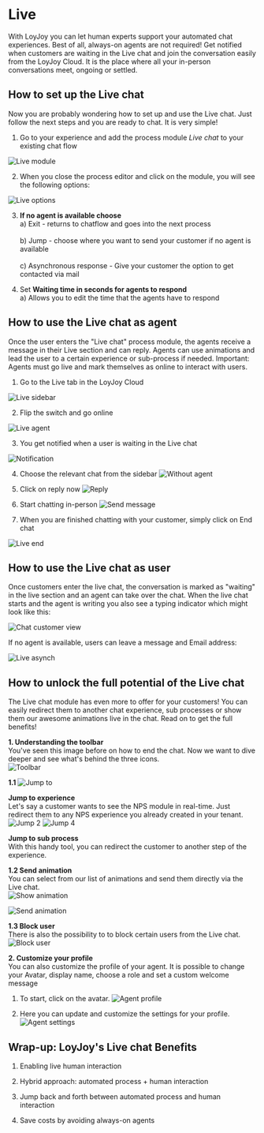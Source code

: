 # Live 

With LoyJoy you can let human experts support your automated chat experiences. Best of all, always-on agents are not required! Get notified when customers are waiting in the Live chat and join the conversation easily from the LoyJoy Cloud. It is the place where all your in-person conversations meet, ongoing or settled.

## How to set up the Live chat

Now you are probably wondering how to set up and use the Live chat. Just follow the next steps and you are ready to chat. It is very simple! 
 
1. Go to your experience and add the process module <i>Live chat</i> to your existing chat flow

![Live module](live_module.png "Live module")


2. When you close the process editor and click on the module, you will see the following options:

![Live options](live_options.png "Live options")

3. <b>If no agent is available choose</b> 
<br>a) Exit - returns to chatflow and goes into the next process</br> 
<br>b) Jump - choose where you want to send your customer if no agent is available</br> 
<br>c) Asynchronous response - Give your customer the option to get contacted via mail</br> 

4. Set <b>Waiting time in seconds for agents to respond</b> 
<br>a) Allows you to edit the time that the agents have to respond</br> 


## How to use the Live chat as agent
Once the user enters the "Live chat" process module, the agents receive a message in their Live section and can reply. Agents can use animations and lead the user to a certain experience or sub-process if needed. Important: Agents must go live and mark themselves as online to interact with users.


1. Go to the Live tab in the LoyJoy Cloud

![Live sidebar](live_sidebar.png "Live sidebar")


2. Flip the switch and go online

![Live agent](live_agent_online.png "Live agent")

3. You get notified when a user is waiting in the Live chat

![Notification](notification.png "Notification")

4. Choose the relevant chat from the sidebar
![Without agent](without_agent.png "Without agent")

5. Click on reply now
![Reply](reply_now.png "Reply")

6. Start chatting in-person
![Send message](chat_agent_view.png "Send message")

7. When you are finished chatting with your customer, simply click on End chat

![Live end](live_end.png "Live end")

## How to use the Live chat as user
Once customers enter the live chat, the conversation is marked as "waiting" in the live section and an agent can take over the chat. When the live chat starts and the agent is writing you also see a typing indicator which might look like this:

![Chat customer view](chat_customer_view.png "Chat customer view")


If no agent is available, users can leave a message and Email address:

![Live asynch](live_chat_asynch.png "Live asynch")



## How to unlock the full potential of the Live chat
The Live chat module has even more to offer for your customers! You can easily redirect them to another chat experience, sub processes or show them our awesome animations live in the chat. Read on to get the full benefits!

<b>1. Understanding the toolbar</b>
<br>You've seen this image before on how to end the chat. Now we want to dive deeper and see what's behind the three icons.</br>
![Toolbar](toolbar.png "Toolbar")

<b>1.1</b>
![Jump to](jump_to.png "Jump to")

<b>Jump to experience</b>
<br>Let's say a customer wants to see the NPS module in real-time. Just redirect them to any NPS experience you already created in your tenant. </br>
![Jump 2](jump_to_experience_2.png "Jump 2")
![Jump 4](jump_to_experience_4.png "Jump 4")

<b>Jump to sub process</b>
<br>With this handy tool, you can redirect the customer to another step of the experience. </br>

<b>1.2 Send animation</b>
<br>You can select from our list of animations and send them directly via the Live chat. </br>
![Show animation](animation.png "Show animation")

![Send animation](send_animation.png "Send animation")

<b>1.3 Block user</b>
<br>There is also the possibility to to block certain users from the Live chat. </br>
![Block user](block.png "Block user")

<b>2. Customize your profile</b>
<br>You can also customize the profile of your agent. It is possible to change your Avatar, display name, choose a role and set a custom welcome message</br>
1. To start, click on the avatar.
![Agent profile](agent_profile.png "Agent profile")

2. Here you can update and customize the settings for your profile.
![Agent settings](agent_profile_settings.png "Agent settings")

## Wrap-up: LoyJoy's Live chat Benefits


1. Enabling live human interaction

2. Hybrid approach: automated process + human interaction

3. Jump back and forth between automated process and human interaction

4. Save costs by avoiding always-on agents
